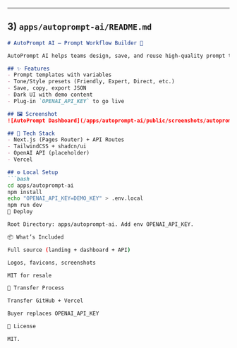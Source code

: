 
---

## 3) `apps/autoprompt-ai/README.md`

```markdown
# AutoPrompt AI — Prompt Workflow Builder 🧩

AutoPrompt AI helps teams design, save, and reuse high-quality prompt templates with variables, tones, and use-cases.

## ✨ Features
- Prompt templates with variables
- Tone/Style presets (Friendly, Expert, Direct, etc.)
- Save, copy, export JSON
- Dark UI with demo content
- Plug-in `OPENAI_API_KEY` to go live

## 🖼 Screenshot
![AutoPrompt Dashboard](/apps/autoprompt-ai/public/screenshots/autoprompt-dashboard-dark.png)

## 🧱 Tech Stack
- Next.js (Pages Router) + API Routes
- TailwindCSS + shadcn/ui
- OpenAI API (placeholder)
- Vercel

## ⚙️ Local Setup
```bash
cd apps/autoprompt-ai
npm install
echo "OPENAI_API_KEY=DEMO_KEY" > .env.local
npm run dev
🚀 Deploy

Root Directory: apps/autoprompt-ai. Add env OPENAI_API_KEY.

📦 What’s Included

Full source (landing + dashboard + API)

Logos, favicons, screenshots

MIT for resale

🔁 Transfer Process

Transfer GitHub + Vercel

Buyer replaces OPENAI_API_KEY

📜 License

MIT.
